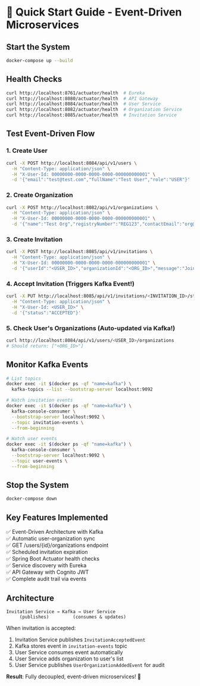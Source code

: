 # 🚀 Quick Start Guide - Event-Driven Microservices

## Start the System
```bash
docker-compose up --build
```

## Health Checks
```bash
curl http://localhost:8761/actuator/health  # Eureka
curl http://localhost:8080/actuator/health  # API Gateway
curl http://localhost:8084/actuator/health  # User Service
curl http://localhost:8082/actuator/health  # Organization Service
curl http://localhost:8085/actuator/health  # Invitation Service
```

## Test Event-Driven Flow

### 1. Create User
```bash
curl -X POST http://localhost:8084/api/v1/users \
  -H "Content-Type: application/json" \
  -H "X-User-Id: 00000000-0000-0000-0000-000000000001" \
  -d '{"email":"test@test.com","fullName":"Test User","role":"USER"}'
```

### 2. Create Organization
```bash
curl -X POST http://localhost:8082/api/v1/organizations \
  -H "Content-Type: application/json" \
  -H "X-User-Id: 00000000-0000-0000-0000-000000000001" \
  -d '{"name":"Test Org","registryNumber":"REG123","contactEmail":"org@test.com","companySize":50,"yearFounded":2023}'
```

### 3. Create Invitation
```bash
curl -X POST http://localhost:8085/api/v1/invitations \
  -H "Content-Type: application/json" \
  -H "X-User-Id: 00000000-0000-0000-0000-000000000001" \
  -d '{"userId":"<USER_ID>","organizationId":"<ORG_ID>","message":"Join us!"}'
```

### 4. Accept Invitation (Triggers Kafka Event!)
```bash
curl -X PUT http://localhost:8085/api/v1/invitations/<INVITATION_ID>/status \
  -H "Content-Type: application/json" \
  -H "X-User-Id: <USER_ID>" \
  -d '{"status":"ACCEPTED"}'
```

### 5. Check User's Organizations (Auto-updated via Kafka!)
```bash
curl http://localhost:8084/api/v1/users/<USER_ID>/organizations
# Should return: ["<ORG_ID>"]
```

## Monitor Kafka Events
```bash
# List topics
docker exec -it $(docker ps -qf "name=kafka") \
  kafka-topics --list --bootstrap-server localhost:9092

# Watch invitation events
docker exec -it $(docker ps -qf "name=kafka") \
  kafka-console-consumer \
  --bootstrap-server localhost:9092 \
  --topic invitation-events \
  --from-beginning

# Watch user events
docker exec -it $(docker ps -qf "name=kafka") \
  kafka-console-consumer \
  --bootstrap-server localhost:9092 \
  --topic user-events \
  --from-beginning
```

## Stop the System
```bash
docker-compose down
```

## Key Features Implemented
✅ Event-Driven Architecture with Kafka  
✅ Automatic user-organization sync  
✅ GET /users/{id}/organizations endpoint  
✅ Scheduled invitation expiration  
✅ Spring Boot Actuator health checks  
✅ Service discovery with Eureka  
✅ API Gateway with Cognito JWT  
✅ Complete audit trail via events  

## Architecture
```
Invitation Service → Kafka → User Service
     (publishes)         (consumes & updates)
```

When invitation is accepted:
1. Invitation Service publishes `InvitationAcceptedEvent`
2. Kafka stores event in `invitation-events` topic
3. User Service consumes event automatically
4. User Service adds organization to user's list
5. User Service publishes `UserOrganizationAddedEvent` for audit

**Result**: Fully decoupled, event-driven microservices! 🎉
